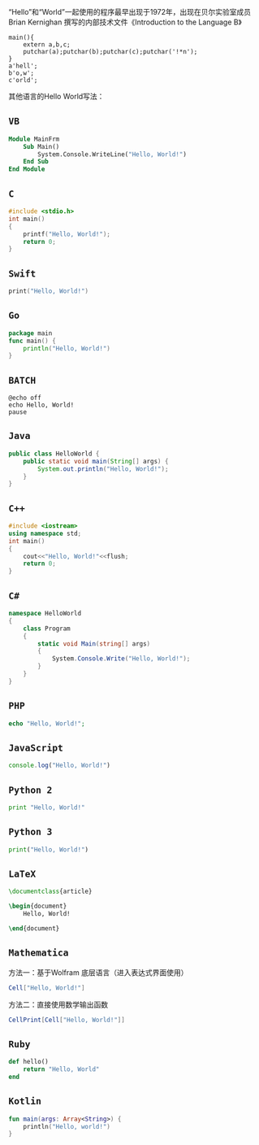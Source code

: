 
“Hello”和“World”一起使用的程序最早出现于1972年，出现在贝尔实验室成员 Brian Kernighan 撰写的内部技术文件《Introduction to the Language B》

```b
main(){
    extern a,b,c;
    putchar(a);putchar(b);putchar(c);putchar('!*n');
}
a'hell';
b'o,w';
c'orld';
```

其他语言的Hello World写法：

## `VB`

```vb
Module MainFrm
    Sub Main()
        System.Console.WriteLine("Hello, World!")
    End Sub
End Module
```

## `C`

```c
#include <stdio.h>
int main()
{
    printf("Hello, World!");
    return 0;
}
```

## `Swift`

```swift
print("Hello, World!")
```

## `Go`

```go
package main
func main() {
    println("Hello, World!")
}
```

## `BATCH`

```batch
@echo off
echo Hello, World!
pause
```

## `Java`

```java
public class HelloWorld {
    public static void main(String[] args) {
        System.out.println("Hello, World!");
    }
}
```

## `C++`

```cpp
#include <iostream>
using namespace std;
int main()
{
    cout<<"Hello, World!"<<flush;
    return 0;
}
```

## `C#`

```csharp
namespace HelloWorld
{
    class Program
    {
        static void Main(string[] args)
        {
            System.Console.Write("Hello, World!");
        }
    }
}
```

## `PHP`

```php
echo "Hello, World!";
```

## `JavaScript`

```javascript
console.log("Hello, World!")
```

## `Python 2`

```python
print "Hello, World!"
```

## `Python 3`

```python
print("Hello, World!")
```

## `LaTeX`

```latex
\documentclass{article}

\begin{document}
    Hello, World!

\end{document}
```


## `Mathematica`

方法一：基于Wolfram 底层语言（进入表达式界面使用）

```mathematica
Cell["Hello, World!"]
```

方法二：直接使用数学输出函数

```mathematica
CellPrint[Cell["Hello, World!"]]
```

## `Ruby`

```ruby
def hello()
    return "Hello, World"
end
```

## `Kotlin`

```kotlin
fun main(args: Array<String>) {
    println("Hello, world!")
}
```
